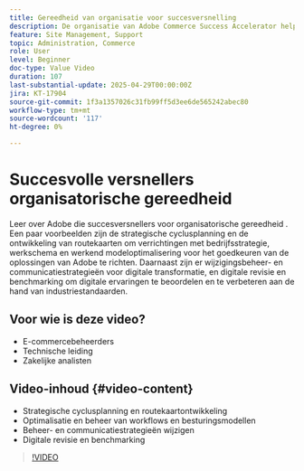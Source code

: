 ```yaml
---
title: Gereedheid van organisatie voor succesversnelling
description: De organisatie van Adobe Commerce Success Accelerator helpt met strategische planning, workflows, wijzigingsbeheer en digitale revisie.
feature: Site Management, Support
topic: Administration, Commerce
role: User
level: Beginner
doc-type: Value Video
duration: 107
last-substantial-update: 2025-04-29T00:00:00Z
jira: KT-17904
source-git-commit: 1f3a1357026c31fb99ff5d3ee6de565242abec80
workflow-type: tm+mt
source-wordcount: '117'
ht-degree: 0%

---
```



# Succesvolle versnellers organisatorische gereedheid

Leer over Adobe die succesversnellers voor organisatorische gereedheid . Een paar voorbeelden zijn de strategische cyclusplanning en de ontwikkeling van routekaarten om verrichtingen met bedrijfsstrategie, werkschema en werkend modeloptimalisering voor het goedkeuren van de oplossingen van Adobe te richten. Daarnaast zijn er wijzigingsbeheer- en communicatiestrategieën voor digitale transformatie, en digitale revisie en benchmarking om digitale ervaringen te beoordelen en te verbeteren aan de hand van industriestandaarden.

## Voor wie is deze video?

* E-commercebeheerders
* Technische leiding
* Zakelijke analisten

## Video-inhoud {#video-content}

* Strategische cyclusplanning en routekaartontwikkeling
* Optimalisatie en beheer van workflows en besturingsmodellen
* Beheer- en communicatiestrategieën wijzigen
* Digitale revisie en benchmarking

>[!VIDEO](https://video.tv.adobe.com/v/3457892/?learn=on&enablevpops)
